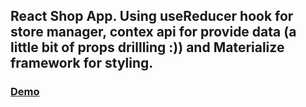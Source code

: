 ## React Shop App.  Using useReducer hook for store manager, contex api for provide data (a little bit of props drillling :)) and Materialize framework for styling.  

 ### [Demo](https://the-lensky.github.io/shop)
